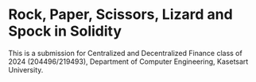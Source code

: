 # Rock, Paper, Scissors, Lizard and Spock in Solidity

This is a submission for Centralized and Decentralized Finance class of 2024 (204496/219493), Department of Computer Engineering, Kasetsart University.
